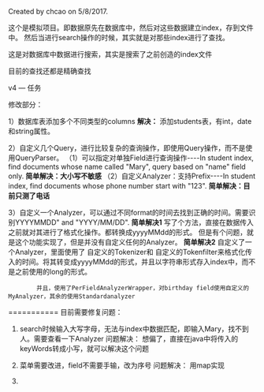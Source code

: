 Created by chcao on 5/8/2017.
 
这个是模拟项目。即数据原先在数据库中，然后对这些数据建立index，存到文件中。
然后当进行search操作的时候，其实就是对那些index进行了查找。

这是对数据库中数据进行搜索，其实是搜索了之前创造的index文件

目前的查找还都是精确查找

v4 — 任务

修改部分：

1）数据库表添加多个不同类型的columns
    **解决：**
        添加students表，有int，date和string属性。

2）自定义几个Query，进行比较复杂的查询操作，即使用Query操作，而不是使用QueryParser。
    （1）可以指定对单独Field进行查询操作----In student index, find documents whose name called "Mary", query based on "name" field only.
        **简单解决：大小写不敏感**
    （2）自定义Analyzer：支持Prefix----In student index, find documents whose phone number start with "123".
        **简单解决：目前只测了电话**
    
3）自定义一个Analyzer，可以通过不同format的时间去找到正确的时间。需要识别YYYYMMDD" and "YYYY/MM/DD". 
        **简单解决1**
            写了个方法，直接在数据传入之前就对其进行了格式化操作。都转换成yyyyMMdd的形式。
            但是有个问题，就是这个功能实现了，但是并没有自定义任何的Analyzer。
        **简单解决2**
            自定义了一个Analyzer，里面使用了
            自定义的Tokenizer和
            自定义的Tokenfilter来格式化传入的时间。将其转变成yyyyMMdd的形式，并且以字符串形式存入index中，而不是之前使用的long的形式。
            
            并且，使用了PerFieldAnalyzerWrapper，对birthday field使用自定义的MyAnalyzer，其余的使用Standardanalyzer
            



===========
目前需要修复问题：

1. search时候输入大写字母，无法与index中数据匹配，即输入Mary，找不到人。需要查看一下Analyzer
    问题解决：
        想偏了，直接在java中将传入的keyWords转成小写，就可以解决这个问题

2. 菜单需要改进，field不需要手输，改为序号
    问题解决：
        用map实现

3.